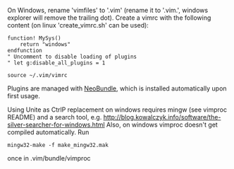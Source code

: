 On Windows, rename 'vimfiles' to '.vim' (rename it to '.vim.',
windows explorer will remove the trailing dot).
Create a vimrc with the following content (on linux 'create_vimrc.sh' can be used):

    function! MySys()
        return "windows"
    endfunction
    " Uncomment to disable loading of plugins
    " let g:disable_all_plugins = 1

    source ~/.vim/vimrc

Plugins are managed with [NeoBundle](https://github.com/Shougo/neobundle.vim),
which is installed automatically upon first usage.

Using Unite as CtrlP replacement on windows requires mingw (see vimproc README)
and a search tool, e.g.
http://blog.kowalczyk.info/software/the-silver-searcher-for-windows.html
Also, on windows vimproc doesn't get compiled automatically. Run

    mingw32-make -f make_mingw32.mak

once in .vim/bundle/vimproc
